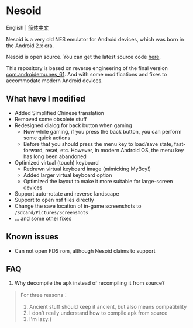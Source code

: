 # Nesoid

English | [简体中文](README_CH.MD)

Nesoid is a very old NES emulator for Android devices, which was born in the Android 2.x era.

Nesoid is open source. You can get the latest source code [here](https://sourceforge.net/p/nesoid/code/).

This repository is based on reverse engineering of the final version [com.androidemu.nes_61](https://sourceforge.net/projects/nesoid/files/com.androidemu.nes_61.apk/download). And with some modifications and fixes to accommodate modern Android devices.

## What have I modified

- Added Simplified Chinese translation
- Removed some obsolete stuff
- Redesigned dialog for back button when gaming
  - Now while gaming, if you press the back button, you can perform some quick actions
  - Before that you should press the menu key to load/save state, fast-forward, reset, etc. However, in modern Android OS, the menu key has long been abandoned
- Optimized virtual (touch) keyboard
  - Redrawn virtual keyboard image (mimicking MyBoy!)
  - Added larger virtual keyboard option
  - Optimized the layout to make it more suitable for large-screen devices
- Support auto-rotate and reverse landscape
- Support to open nsf files directly
- Change the save location of in-game screenshots to `/sdcard/Pictures/Screenshots`
- ... and some other fixes

## Known issues

- Can not open FDS rom, although Nesoid claims to support

## FAQ

1. Why decompile the apk instead of recompiling it from source?

> For three reasons：
> 1. Ancient stuff should keep it ancient, but also means compatibility
> 2. I don't really understand how to compile apk from source
> 3. I'm lazy:)

